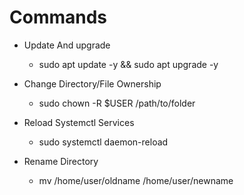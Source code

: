 # Commands

- Update And upgrade
  - sudo apt update -y && sudo apt upgrade -y

- Change Directory/File Ownership
  - sudo chown -R $USER /path/to/folder

- Reload Systemctl Services
  - sudo systemctl daemon-reload

- Rename Directory
  - mv /home/user/oldname /home/user/newname
